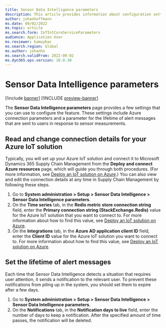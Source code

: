 ```yaml
---
title: Sensor Data Intelligence parameters
description: This article provides information about configuration settings that are available on the Sensor Data Intelligence parameters page.
author: johanhoffmann
ms.date: 09/02/2022
ms.topic: article
ms.search.form: IoTIntCoreServiceParameters
audience: Application User
ms.reviewer: kamaybac
ms.search.region: Global
ms.author: johanho
ms.search.validFrom: 2022-09-02
ms.dyn365.ops.version: 10.0.30
---
```


# Sensor Data Intelligence parameters

[!include [banner](../includes/banner.md)]
[!INCLUDE [preview-banner](../includes/preview-banner.md)]

The **Sensor Data Intelligence parameters** page provides a few settings that you can use to configure the feature. These settings include Azure connection parameters and a parameter for the lifetime of alert messages that are sent to users in response to sensor measurements.

## Read and change connection details for your Azure IoT solution

Typically, you will set up your Azure IoT solution and connect it to Microsoft Dynamics 365 Supply Chain Management from the **Deploy and connect Azure resources** page, which will guide you through both procedures. (For more information, see [Deploy an IoT solution on Azure](sdi-deploy-iot-solution-on-azure.md).) You can also view and edit the connection details at any time in Supply Chain Management by following these steps.

1. Go to **System administration \> Setup \> Sensor Data Intelligence \> Sensor Data Intelligence parameters**.
1. On the **Time series** tab, in the **Redis metric store connection string** field, enter the **Primary connection string (StackExchange.Redis)** value for the Azure IoT solution that you want to connect to. For more information about how to find this value, see [Deploy an IoT solution on Azure](sdi-deploy-iot-solution-on-azure.md).
1. On the **Integrations** tab, in the **Azure AD application client ID** field, enter the **Client ID** value for the Azure IoT solution you want to connect to. For more information about how to find this value, see [Deploy an IoT solution on Azure](sdi-deploy-iot-solution-on-azure.md).

## Set the lifetime of alert messages

Each time that Sensor Data Intelligence detects a situation that requires user attention, it sends a notification to the relevant user. To prevent these notifications from piling up in the system, you should set them to expire after a few days.

1. Go to **System administration \> Setup \> Sensor Data Intelligence \> Sensor Data Intelligence parameters**.
1. On the **Notifications** tab, in the **Notification days to live** field, enter the number of days to keep a notification. After the specified amount of time passes, the notification will be deleted.

